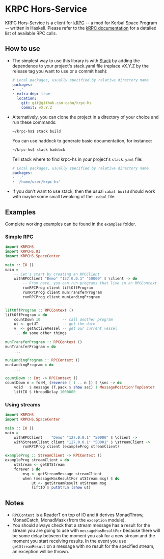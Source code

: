 # KRPC Hors-Service

KRPC Hors-Service is a client for [kRPC] -- a mod for Kerbal Space Program --
written in Haskell. Please refer to the [kRPC documentation] for a detailed
list of available RPC calls.

[kRPC]: https://github.com/krpc/krpc
[kRPC documentation]: http://krpc.github.io/krpc/index.html

## How to use

*   The simplest way to use this library is with
	[Stack](http://docs.haskellstack.org) by adding the dependence to your
	project's stack.yaml file (replace vX.Y.Z by the release tag you want to use or
	a commit hash):

	```yaml
	# Local packages, usually specified by relative directory name
	packages:
	- '.'
	- extra-dep: true
	  location:
	    git: git@github.com:cahu/krpc-hs
	    commit: vX.Y.Z
	```

*   Alternatively, you can clone the project in a directory of your choice and run
	these commands:
	``` bash
	~/krpc-hs$ stack build
	```
	You can use haddock to generate basic documentation, for instance:
	```bash
	~/krpc-hs$ stack haddock
	```
	Tell stack where to find krpc-hs in your project's `stack.yaml` file:
	```yaml
	# Local packages, usually specified by relative directory name
	packages:
	- '.'
	- '/home/user/krpc-hs'
	```

*   If you don't want to use stack, then the usual `cabal build` should work
	with maybe some small tweaking of the `.cabal` file.


## Examples

Complete working examples can be found in the `examples` folder.

### Simple RPC

```haskell
import KRPCHS
import KRPCHS.UI
import KRPCHS.SpaceCenter

main :: IO ()
main =
    -- Let's start by creating an RPCClient
    withRPCClient "Demo" "127.0.0.1" "50000" $ \client -> do
        -- From here, you can run programs that live in an RPCContext
        runRPCProg client liftOffProgram
        runRPCProg client munTransferProgram
        runRPCProg client munLandingProgram


liftOffProgram :: RPCContext ()
liftOffProgram = do
	countDown 10          -- call another program
    ut <- getUT           -- get the date
    v  <- getActiveVessel -- get our current vessel
    ... do some other things

munTransferProgram :: RPCContext ()
munTransferProgram = do
    ...

munLandingProgram :: RPCContext ()
munLandingProgram = do
    ...

countDown :: Int -> RPCContext ()
countDown n = forM_ (reverse [ 1 .. n ]) $ \sec -> do
    void   $ message (T.pack $ show sec) 1 MessagePosition'TopCenter
    liftIO $ threadDelay 1000000
```


### Using streams

```haskell
import KRPCHS
import KRPCHS.SpaceCenter

main :: IO ()
main =
    withRPCClient    "Demo" "127.0.0.1" "50000" $ \client ->
    withStreamClient client "127.0.0.1" "50001" $ \streamClient ->
        runRPCProg client (exampleProg streamClient)

exampleProg :: StreamClient -> RPCContext ()
exampleProg streamClient = do
    utStream <- getUTStream
    forever $ do
        msg <- getStreamMessage streamClient
        when (messageHasResultFor utStream msg) $ do
            ut <- getStreamResult utStream msg
            liftIO $ putStrLn (show ut)
```


## Notes

* `RPCContext` is a ReaderT on top of IO and it derives MonadThrow, MonadCatch,
  MonadMask (from the `exception` module).
* You should always check that a stream message has a result for the stream you
  are going to use with `messageHasResultFor` because there will be some delay
  between the moment you ask for a new stream and the moment you start
  receiving results. In the event you use `getStreamResult` on a message with
  no result for the specified stream, an exception will be thrown.
